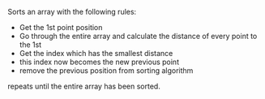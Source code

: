 Sorts an array with the following rules:
- Get the 1st point position
- Go through the entire array and calculate the distance of every point to the 1st
- Get the index which has the smallest distance
- this index now becomes the new previous point
- remove the previous position from sorting algorithm

repeats until the entire array has been sorted.